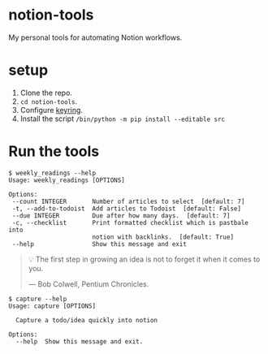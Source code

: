# notion-tools

My personal tools for automating Notion workflows.

# setup

1. Clone the repo.
2. `cd notion-tools`.
3. Configure [keyring](https://pypi.org/.project/keyring/).
4. Install the script `/bin/python -m pip install --editable src`

# Run the tools

```console
$ weekly_readings --help
Usage: weekly_readings [OPTIONS]

Options:
 --count INTEGER       Number of articles to select  [default: 7]
 -t, --add-to-todoist  Add articles to Todoist  [default: False]
 --due INTEGER         Due after how many days.  [default: 7]
 -c, --checklist       Print formatted checklist which is pastbale into
                       notion with backlinks.  [default: True]
 --help                Show this message and exit

```

> 💡 The first step in growing an idea is not to forget it when it comes to you.
>
> — Bob Colwell, Pentium Chronicles.

```console
$ capture --help
Usage: capture [OPTIONS]

  Capture a todo/idea quickly into notion

Options:
  --help  Show this message and exit.
```
